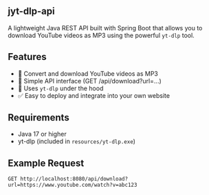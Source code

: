 ## jyt-dlp-api

A lightweight Java REST API built with Spring Boot that allows you to download YouTube videos as MP3 using the powerful `yt-dlp` tool.

## Features
- 🎵 Convert and download YouTube videos as MP3
- 🔧 Simple API interface (GET /api/download?url=...)
- 🧰 Uses `yt-dlp` under the hood
- ✅ Easy to deploy and integrate into your own website

## Requirements
- Java 17 or higher
- yt-dlp (included in `resources/yt-dlp.exe`)

## Example Request
```http
GET http://localhost:8080/api/download?url=https://www.youtube.com/watch?v=abc123
